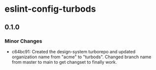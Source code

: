 # eslint-config-turbods

## 0.1.0

### Minor Changes

- c64bc91: Created the design-system turborepo and updated organization name from "acme" to "turbods". Changed branch name from master to main to get changset to finally work.
